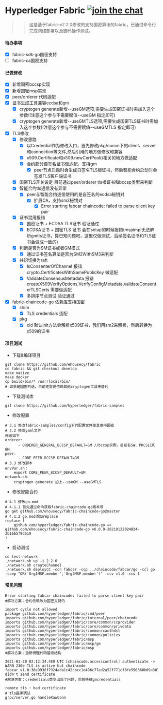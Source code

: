 # Hyperledger Fabric [![join the chat][rocketchat-image]][rocketchat-url]

[rocketchat-url]: https://chat.hyperledger.org/channel/fabric
[rocketchat-image]: https://open.rocket.chat/images/join-chat.svg

>> 这是基于fabric-v2.2.0修改的支持国密算法的fabric，已通过命令行完成网络部署以及链码操作测试。

#### 待办事项
- [x] fabric-sdk-go国密支持
- [ ] fabric-ca国密支持

#### 已做修改

- [x] 新增国密bccsp实现
- [x] 新增国密msp实现
- [x] peer/orderer 代码适配
- [x] 证书生成工具兼容ecdsa和gm
  - [x] cryptogen generate新增--useGM选项,需要生成国密证书时需加入这个参数(!注意这个参与不需要赋值--useGM 指定即可)
  - [x] cryptogen generate新增--useGMTLS选项,需要生成国密TLS证书时需加入这个参数(!注意这个参与不需要赋值--useGMTLS 指定即可)
- [x] TLS修改
  - [x] 修改思路
    - [x] 以Credential作为修改入口，首先修改pkg/comm下的client、server和connection等文件,然后引用的地方做修改和兼容
    - [x] x509.Certificate和x509.newCertPool()相关的地方做适配
    - [x] 合约部分自签名证书做适配，支持gm
      - [x] peer节点启动时会生成自签名TLS根证书，然后智能合约启动时会签发TLS客户端证书
  - [x] 国密TLS开关设定 目前通过peer/orderer tls根证书和bccsp类型来判断
  - [x] 智能合约tls通信没有异常
    - [x] peer与智能合约通信使用的是自签名的ecdsa秘钥对
      - [x] 扩展CA，支持sm2秘钥对
        - [x] Error starting fabcar chaincode: failed to parse client key pair
  - [x] 证书混用报错
    - [x] 国密证书 + ECDSA TLS证书 验证通过
    - [x] ECDSA证书 + 国密TLS 证书 会在setup的时候报错(mspimpl无法解析gmtls证书，算已知问题吧，这里仅做测试，后续签名证书和TLS证书会做成一致的)
  - [x] 判断是否为SM证书或者GM模式
    - [x] 通过证书签名算法是否为SM2WithSM3来判断
  - [x] 共识切换为raft
    - [x] IsConsenterOfChannel 报错 crypto.CertificatesWithSamePublicKey 做适配
    - [x] ValidateConsensusMetadata 报错 createX509VerifyOptions,VerifyConfigMetadata,validateConsenterTLSCerts 需要做适配
    - [x] 多排序节点测试 验证通过
- [x] fabric-chaincode-go 依赖库支持国密
  - [x] shim
    - [x] TLS credentials 适配
  - [x] pkg
    - [x] cid 默认init方法会解析x509证书，我们用sm2来解析，然后转换为x509的证书
  
#### 项目测试

- 下载&编译项目
```
git clone https://github.com/ehousecy/fabric
cd fabric && git checkout develop
make native
make docker
cp build/bin/* /usr/local/bin/
# 如果是国密的话，目前还需要依赖其他cryptogen工具来替代
```
- 下载测试库
```
git clone https://github.com/hyperledger/fabric-samples
```
- 修改配置
```
# 3.1 修改fabric-samples/config下的配置文件使其支持国密
# 3.2 修改yaml文件
修改如下
orderer:  
      - ORDERER_GENERAL_BCCSP_DEFAULT=GM //bccsp实例，目前有SW、PKCS11和GM
peer:
      - CORE_PEER_BCCSP_DEFAULT=GM           
# 3.3 修改脚本
envVar.sh：
    export CORE_PEER_BCCSP_DEFAULT=GM
network.sh:
    cryptogen generate 加上--useGM --useGMTLS
```

- 修改智能合约
```
# 4.1 修改go.mod
# 4.1.1 首先通过命令获取fabric-chaincode-go版本号
go get github.com/ehousecy/fabric-chaincode-go@master
# 4.1.2 go.mod添加replace
replace (
	github.com/hyperledger/fabric-chaincode-go => github.com/ehousecy/fabric-chaincode-go v0.0.0-20210122024824-3b16b5f9d519
)
```

- 启动测试
```
cd test-network
./network.sh up -i 2.2.0
./network.sh createChannel
./network.sh deployCC -ccn fabcar -ccp ../chaincode/fabcar/go -ccl go -ccep "OR('Org1MSP.member','Org2MSP.member')" -ccv v1.0 -ccs 1
```

#### 常见问题

```
Error starting fabcar chaincode: failed to parse client key pair
#解决方案：合约依赖改为国密支持的
```
```
import cycle not allowed
package github.com/hyperledger/fabric/cmd/peer
imports github.com/hyperledger/fabric/internal/peer/chaincode
imports github.com/hyperledger/fabric/core/common/ccprovider
imports github.com/hyperledger/fabric/core/common/privdata
imports github.com/hyperledger/fabric/common/cauthdsl
imports github.com/hyperledger/fabric/common/policies
imports github.com/hyperledger/fabric/msp
imports github.com/hyperledger/fabric/msp/gm
imports github.com/hyperledger/fabric/msp
#解决方案：重新梳理代码层级结构
```
```
2021-01-20 02:12:34.480 UTC [chaincode.accesscontrol] authenticate -> WARN 230e TLS is active but chaincode fabcar_v1.0:38e9938f7924ada1c42cbcc1e406c77ad2a52f771cf8fe550360b09a307d17f3 didn't send certificate
#解决方案：credentials类型出现了问题，需替换成gmcredentials
```
```
remote tls : bad certificate
# tls握手调试
grpc/server.go handleRawConn
```